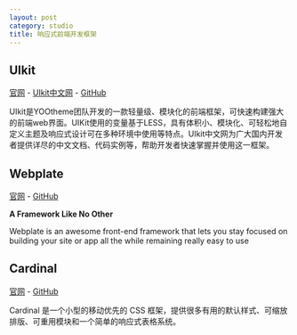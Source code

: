 ```yaml
---
layout: post
category: studio
title: 响应式前端开发框架
---
```


## UIkit ##

[官网](http://getuikit.com/) - [UIkit中文网](http://www.getuikit.net/) - [GitHub](https://github.com/uikit/uikit)

UIkit是YOOtheme团队开发的一款轻量级、模块化的前端框架，可快速构建强大的前端web界面。UIKit使用的变量基于LESS，具有体积小、模块化、可轻松地自定义主题及响应式设计可在多种环境中使用等特点。UIkit中文网为广大国内开发者提供详尽的中文文档、代码实例等，帮助开发者快速掌握并使用这一框架。

## Webplate ##

[官网](http://getwebplate.com/) - [GitHub](https://github.com/chrishumboldt/webplate)

**A Framework Like No Other**

Webplate is an awesome front-end framework that lets you stay focused on building your site or app all the while remaining really easy to use

## Cardinal ##

[官网](http://cardinalcss.com/) - [GitHub](https://github.com/cbracco/cardinal)

Cardinal 是一个小型的移动优先的 CSS 框架，提供很多有用的默认样式、可缩放排版、可重用模块和一个简单的响应式表格系统。